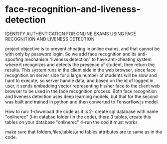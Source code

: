 # face-recognition-and-liveness-detection
IDENTITY AUTHENTICATION FOR ONLINE EXAMS USING FACE RECOGNITION AND LIVENESS DETECTION


project objective is to prevent cheating in online exams, and that cannot be with only by password login. So we add face recognition and its anti-spoofing mechanism “liveness detection” to have anti-cheating system where it recognizes and detects the presence of student, then return the results. This system runs in the client side in the web browser, since face recognition on server side for a large number of students will be slow and hard to execute, so server handle data, and based on the id of logged in user, it sends embedding vector representing his/her face to the client web browser to be used in the face recognition process. Both face recognition and liveness detection uses deep learning models, but that for the second was built and trained in python and then converted to Tensorflow.js model. 


How to run:
1-download the code as it is 
2- create sql database with name "onlinerec"
3-in databse folder (in the code), there 3 tables, create this tables on your database "onlinerec"
4-run the cod it must works


make sure that folders,files,tables,and tables attributes are te same as in the code.
